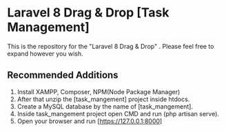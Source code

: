 # Laravel 8 Drag & Drop [Task Management]

This is the repository for the "Laravel 8 Drag & Drop" . Please feel free to expand however you wish.

## Recommended Additions

1. Install XAMPP, Composer, NPM(Node Package Manager)
2. After that unzip the [task_mangement] project inside htdocs.
3. Create a MySQL database by the name of [task_mangement].
4. Inside task_mangement project open CMD and run (php artisan serve).
5. Open your browser and run [https://127.0.0.1:8000]
